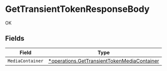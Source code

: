 # GetTransientTokenResponseBody

OK


## Fields

| Field                                                                                                     | Type                                                                                                      | Required                                                                                                  | Description                                                                                               |
| --------------------------------------------------------------------------------------------------------- | --------------------------------------------------------------------------------------------------------- | --------------------------------------------------------------------------------------------------------- | --------------------------------------------------------------------------------------------------------- |
| `MediaContainer`                                                                                          | [*operations.GetTransientTokenMediaContainer](../../models/operations/gettransienttokenmediacontainer.md) | :heavy_minus_sign:                                                                                        | N/A                                                                                                       |